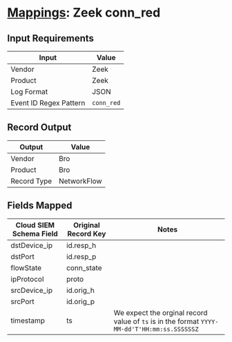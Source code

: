 # [Mappings](README.md): Zeek conn_red

## Input Requirements

|Input|Value|
|-----|-----|
|Vendor|Zeek|
|Product|Zeek|
|Log Format|JSON|
|Event ID Regex Pattern|`conn_red`|

## Record Output

|Output|Value|
|------|-----|
|Vendor|Bro|
|Product|Bro|
|Record Type|NetworkFlow|

## Fields Mapped

|Cloud SIEM Schema Field|Original Record Key|Notes|
|-----------------------|-------------------|-----|
|dstDevice_ip|id.resp_h||
|dstPort|id.resp_p||
|flowState|conn_state||
|ipProtocol|proto||
|srcDevice_ip|id.orig_h||
|srcPort|id.orig_p||
|timestamp|ts|We expect the orginal record value of `ts` is in the format `YYYY-MM-dd'T'HH:mm:ss.SSSSSSZ`|

